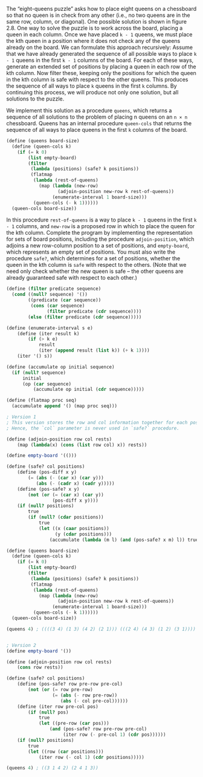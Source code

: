 The “eight-queens puzzle” asks how to place eight queens on a chessboard so that no queen is in check from any other (i.e., no two queens are in the same row, column, or diagonal). One possible solution is shown in figure 2.8. One way to solve the puzzle is to work across the board, placing a queen in each column. Once we have placed `k - 1` queens, we must place the kth queen in a position where it does not check any of the queens already on the board. We can formulate this approach recursively: Assume that we have already generated the sequence of all possible ways to place `k - 1` queens in the first `k - 1` columns of the board. For each of these ways, generate an extended set of positions by placing a queen in each row of the kth column. Now filter these, keeping only the positions for which the queen in the kth column is safe with respect to the other queens. This produces the sequence of all ways to place `k` queens in the first `k` columns. By continuing this process, we will produce not only one solution, but all solutions to the puzzle.

We implement this solution as a procedure `queens`, which returns a sequence of all solutions to the problem of placing n queens on an `n × n` chessboard. Queens has an internal procedure `queen-cols` that returns the sequence of all ways to place queens in the first `k` columns of the board.

```scheme
(define (queens board-size)
  (define (queen-cols k)  
    (if (= k 0)
        (list empty-board)
        (filter
         (lambda (positions) (safe? k positions))
         (flatmap
          (lambda (rest-of-queens)
            (map (lambda (new-row)
                   (adjoin-position new-row k rest-of-queens))
                 (enumerate-interval 1 board-size)))
          (queen-cols (- k 1))))))
  (queen-cols board-size))
```

In this procedure `rest-of-queens` is a way to place `k - 1` queens in the first `k - 1` columns, and `new-row` is a proposed row in which to place the queen for the kth column. Complete the program by implementing the representation for sets of board positions, including the procedure `adjoin-position`, which adjoins a new row-column position to a set of positions, and `empty-board`, which represents an empty set of positions. You must also write the procedure `safe?`, which determines for a set of positions, whether the queen in the kth column is `safe` with respect to the others. (Note that we need only check whether the new queen is safe – the other queens are already guaranteed safe with respect to each other.)

```scheme
(define (filter predicate sequence)
  (cond ((null? sequence) '())
        ((predicate (car sequence))
         (cons (car sequence)
               (filter predicate (cdr sequence))))
        (else (filter predicate (cdr sequence)))))

(define (enumerate-interval s e)
    (define (iter result k)
        (if (> k e)
            result
            (iter (append result (list k)) (+ k 1))))
    (iter '() s))

(define (accumulate op initial sequence)
  (if (null? sequence)
      initial
      (op (car sequence)
          (accumulate op initial (cdr sequence)))))

(define (flatmap proc seq)
  (accumulate append '() (map proc seq)))

; Version 1
; This version stores the row and col information together for each position
; Hence, the `col` parameter is never used in `safe?` procedure.

(define (adjoin-position row col rests)
    (map (lambda(x) (cons (list row col) x)) rests))

(define empty-board '(()))

(define (safe? col positions)
    (define (pos-diff x y)
        (= (abs (- (car x) (car y)))
           (abs (- (cadr x) (cadr y)))))
    (define (pos-safe? x y)
        (not (or (= (car x) (car y))
                 (pos-diff x y))))
    (if (null? positions)
        true
        (if (null? (cdar positions))
            true
            (let ((x (caar positions))
                  (y (cdar positions)))
                (accumulate (lambda (m l) (and (pos-safe? x m) l)) true y)))))

(define (queens board-size)
  (define (queen-cols k)  
    (if (= k 0)
        (list empty-board)
        (filter
         (lambda (positions) (safe? k positions))
         (flatmap
          (lambda (rest-of-queens)
            (map (lambda (new-row)
                   (adjoin-position new-row k rest-of-queens))
                 (enumerate-interval 1 board-size)))
          (queen-cols (- k 1))))))
  (queen-cols board-size))

(queens 4) ; ((((3 4) (1 3) (4 2) (2 1))) (((2 4) (4 3) (1 2) (3 1))))


; Version 2
(define empty-board '())

(define (adjoin-position row col rests)
    (cons row rests))

(define (safe? col positions)
    (define (pos-safe? row pre-row pre-col)
        (not (or (= row pre-row)
                 (= (abs (- row pre-row))
                    (abs (- col pre-col))))))
    (define (iter row pre-col pos)
        (if (null? pos)
            true
            (let ((pre-row (car pos)))
                (and (pos-safe? row pre-row pre-col)
                     (iter row (- pre-col 1) (cdr pos))))))
    (if (null? positions)
        true
        (let ((row (car positions)))
            (iter row (- col 1) (cdr positions)))))

(queens 4) ; ((3 1 4 2) (2 4 1 3))
```
